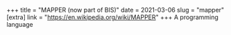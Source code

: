 +++
title = "MAPPER (now part of BIS)"
date = 2021-03-06
slug = "mapper"
[extra]
link = "https://en.wikipedia.org/wiki/MAPPER"
+++
A programming language


